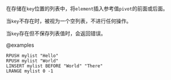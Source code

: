 在存储在`key`位置的列表中，将`element`插入参考值`pivot`的前面或后面。

当`key`不存在时，被视为一个空列表，不进行任何操作。

当`key`存在但不保存列表值时，会返回错误。

@examples

```cli
RPUSH mylist "Hello"
RPUSH mylist "World"
LINSERT mylist BEFORE "World" "There"
LRANGE mylist 0 -1
```
